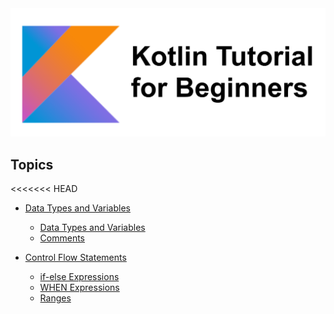
<img src="image.png" width="700">

## Topics

<<<<<<< HEAD
* [Data Types and Variables](https://github.com/okanaydin/KotlinTutorial/tree/master/src/DataTypesandVariables)
    * [Data Types and Variables](https://github.com/okanaydin/KotlinTutorial/blob/master/src/DataTypesandVariables/Variables.kt)
    * [Comments](https://github.com/okanaydin/KotlinTutorial/blob/master/src/DataTypesandVariables/Comments.kt)
    
   
* [Control Flow Statements](https://github.com/okanaydin/KotlinTutorial/tree/master/src/ControlFlowStatements) 
    * [if-else Expressions](https://github.com/okanaydin/KotlinTutorial/blob/master/src/ControlFlowStatements/IfElse.kt)
    * [WHEN Expressions](https://github.com/okanaydin/KotlinTutorial/blob/master/src/ControlFlowStatements/WhenExpression.kt)
    * [Ranges](https://github.com/okanaydin/KotlinTutorial/blob/master/src/ControlFlowStatements/Ranges.kt)

